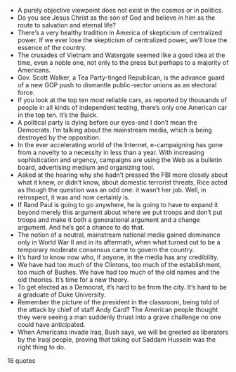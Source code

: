  - A purely objective viewpoint does not exist in the cosmos or in politics.
 - Do you see Jesus Christ as the son of God and believe in him as the route to salvation and eternal life?
 - There’s a very healthy tradition in America of skepticism of centralized power. If we ever lose the skepticism of centralized power, we’ll lose the essence of the country.
 - The crusades of Vietnam and Watergate seemed like a good idea at the time, even a noble one, not only to the press but perhaps to a majority of Americans.
 - Gov. Scott Walker, a Tea Party-tinged Republican, is the advance guard of a new GOP push to dismantle public-sector unions as an electoral force.
 - If you look at the top ten most reliable cars, as reported by thousands of people in all kinds of independent testing, there’s only one American car in the top ten. It’s the Buick.
 - A political party is dying before our eyes-and I don’t mean the Democrats. I’m talking about the mainstream media, which is being destroyed by the opposition.
 - In the ever accelerating world of the Internet, e-campaigning has gone from a novelty to a necessity in less than a year. With increasing sophistication and urgency, campaigns are using the Web as a bulletin board, advertising medium and organizing tool.
 - Asked at the hearing why she hadn’t pressed the FBI more closely about what it knew, or didn’t know, about domestic terrorist threats, Rice acted as though the question was an odd one: it wasn’t her job. Well, in retrospect, it was and now certainly is.
 - If Rand Paul is going to go anywhere, he is going to have to expand it beyond merely this argument about where we put troops and don’t put troops and make it both a generational argument and a change argument. And he’s got a chance to do that.
 - The notion of a neutral, mainstream national media gained dominance only in World War II and in its aftermath, when what turned out to be a temporary moderate consensus came to govern the country.
 - It’s hard to know now who, if anyone, in the media has any credibility.
 - We have had too much of the Clintons, too much of the establishment, too much of Bushes. We have had too much of the old names and the old theories. It’s time for a new theory.
 - To get elected as a Democrat, it’s hard to be from the city. It’s hard to be a graduate of Duke University.
 - Remember the picture of the president in the classroom, being told of the attack by chief of staff Andy Card? The American people thought they were seeing a man suddenly thrust into a grave challenge no one could have anticipated.
 - When Americans invade Iraq, Bush says, we will be greeted as liberators by the Iraqi people, proving that taking out Saddam Hussein was the right thing to do.

16 quotes